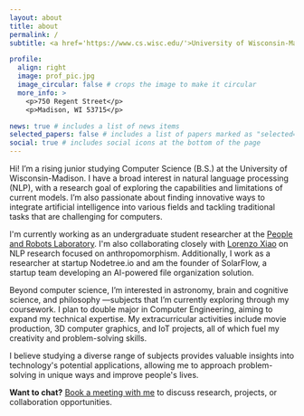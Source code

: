 ```yaml
---
layout: about
title: about
permalink: /
subtitle: <a href='https://www.cs.wisc.edu/'>University of Wisconsin-Madison</a>. Madison, WI

profile:
  align: right
  image: prof_pic.jpg
  image_circular: false # crops the image to make it circular
  more_info: >
    <p>750 Regent Street</p>
    <p>Madison, WI 53715</p>

news: true # includes a list of news items
selected_papers: false # includes a list of papers marked as "selected={true}"
social: true # includes social icons at the bottom of the page
---
```


<!-- Write your biography here. Tell the world about yourself. Link to your favorite [subreddit](http://reddit.com). You can put a picture in, too. The code is already in, just name your picture `prof_pic.jpg` and put it in the `img/` folder.

Put your address / P.O. box / other info right below your picture. You can also disable any of these elements by editing `profile` property of the YAML header of your `_pages/about.md`. Edit `_bibliography/papers.bib` and Jekyll will render your [publications page](/al-folio/publications/) automatically.

Link to your social media connections, too. This theme is set up to use [Font Awesome icons](https://fontawesome.com/) and [Academicons](https://jpswalsh.github.io/academicons/), like the ones below. Add your Facebook, Twitter, LinkedIn, Google Scholar, or just disable all of them. -->

<!--I’m a **sophomore studying Computer Science** (B.S.) at the  **University of Wisconsin-Madison** . I have a broad interest in  **natural language processing (NLP)** , with a research goal of exploring the **capabilities and limitations** of current models. I’m also passionate about finding **innovative ways to integrate artificial intelligence** into various fields, tackling  **traditional tasks that are challenging for computers** .

Beyond computer science, I’m interested in **astronomy, brain and cognitive science,** and  **philosophy** —subjects that I’m currently exploring through my coursework. I plan to  **double major in Computer Engineering** , aiming to expand my technical expertise. My extracurricular activities include **movie production, 3D computer graphics,** and **IoT** projects, all of which fuel my creativity and problem-solving skills.

I believe that studying a **diverse range of subjects** provides valuable insights into the  **potential applications of technology** , allowing me to approach problem-solving in **unique ways** and  **improve people’s lives** .

**Delivering the future!** -->

Hi! I’m a rising junior studying Computer Science (B.S.) at the University of Wisconsin-Madison. I have a broad interest in natural language processing (NLP), with a research goal of exploring the capabilities and limitations of current models. I’m also passionate about finding innovative ways to integrate artificial intelligence into various fields and tackling traditional tasks that are challenging for computers.

I'm currently working as an undergraduate student researcher at the [People and Robots Laboratory](https://peopleandrobots.wisc.edu/). I'm also collaborating closely with [Lorenzo Xiao](https://algoroxyolo.github.io) on NLP research focused on anthropomorphism. Additionally, I work as a researcher at startup Nodetree.io and am the founder of SolarFlow, a startup team developing an AI-powered file organization solution. 

Beyond computer science, I’m interested in astronomy, brain and cognitive science, and philosophy —subjects that I’m currently exploring through my coursework. I plan to double major in Computer Engineering, aiming to expand my technical expertise. My extracurricular activities include movie production, 3D computer graphics, and IoT projects, all of which fuel my creativity and problem-solving skills.

I believe studying a diverse range of subjects provides valuable insights into technology's potential applications, allowing me to approach problem-solving in unique ways and improve people's lives.

**Want to chat?** [Book a meeting with me](https://calendar.app.google/CKbcFqgMTNzMeR2g8) to discuss research, projects, or collaboration opportunities.